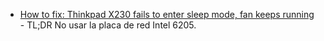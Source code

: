 -   [How to fix: Thinkpad X230 fails to enter sleep mode, fan keeps running](https://old.reddit.com/r/thinkpad/comments/a1mai6/how_to_fix_thinkpad_x230_fails_to_enter_sleep/) - TL;DR No usar la placa de red Intel 6205.
